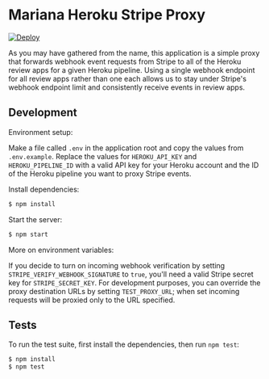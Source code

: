 # Mariana Heroku Stripe Proxy

[![Deploy](https://www.herokucdn.com/deploy/button.svg)](https://heroku.com/deploy)

As you may have gathered from the name, this application is a simple proxy 
that forwards webhook event requests from Stripe to all of the Heroku 
review apps for a given Heroku pipeline. Using a single webhook endpoint
for all review apps rather than one each allows us to stay under Stripe's
webhook endpoint limit and consistently receive events in review apps.


## Development

Environment setup:

Make a file called `.env` in the application root and copy the values from
`.env.example`. Replace the values for `HEROKU_API_KEY` and `HEROKU_PIPELINE_ID`
with a valid API key for your Heroku account and the ID of the Heroku pipeline 
you want to proxy Stripe events.

Install dependencies:

```bash
$ npm install
```

Start the server:

```bash
$ npm start
```

More on environment variables:

If you decide to turn on incoming webhook verification by setting 
`STRIPE_VERIFY_WEBHOOK_SIGNATURE` to `true`, you'll need a valid Stripe secret 
key for `STRIPE_SECRET_KEY`. For development purposes, you can override the 
proxy destination URLs by setting `TEST_PROXY_URL`; when set incoming requests 
will be proxied only to the URL specified.

## Tests

To run the test suite, first install the dependencies, then run `npm test`:

```bash
$ npm install
$ npm test
```
